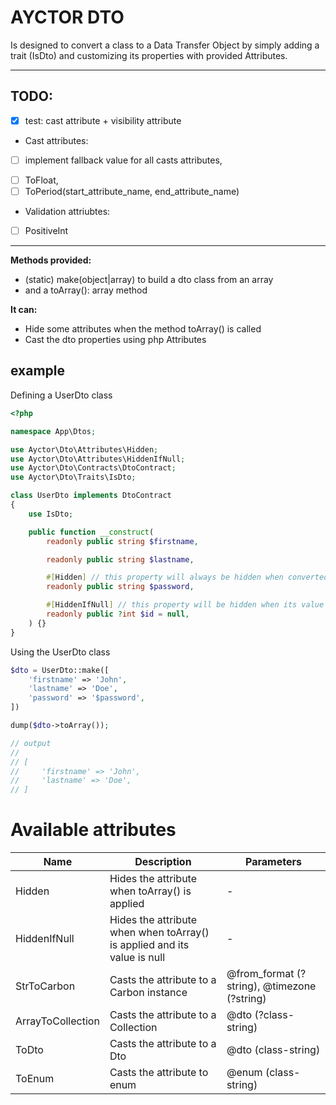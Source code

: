 # AYCTOR DTO

Is designed to convert a class to a Data Transfer Object by simply adding a trait
(IsDto) and customizing its properties with provided Attributes.

___

## TODO:

 - [x] test: cast attribute + visibility attribute
 - Cast attributes: 
  - [ ] implement fallback value for all casts attributes,
  * [ ] ToFloat,
  * [ ] ToPeriod(start_attribute_name, end_attribute_name)
 - Validation attriubtes: 
  * [ ] PositiveInt

 ___

**Methods provided:**

 * (static) make(object|array) to build a dto class from an array
 * and a toArray(): array method

**It can:**

 * Hide some attributes when the method toArray() is called
 * Cast the dto properties using php Attributes

## example

Defining a UserDto class

```php
<?php

namespace App\Dtos;

use Ayctor\Dto\Attributes\Hidden;
use Ayctor\Dto\Attributes\HiddenIfNull;
use Ayctor\Dto\Contracts\DtoContract;
use Ayctor\Dto\Traits\IsDto;

class UserDto implements DtoContract
{
    use IsDto;

    public function __construct(
        readonly public string $firstname,

        readonly public string $lastname,

        #[Hidden] // this property will always be hidden when converted to array
        readonly public string $password,

        #[HiddenIfNull] // this property will be hidden when its value is null
        readonly public ?int $id = null,
    ) {}
}
```

Using the UserDto class

```php
$dto = UserDto::make([
    'firstname' => 'John',
    'lastname' => 'Doe',
    'password' => '$password',
])

dump($dto->toArray());

// output
//
// [
//     'firstname' => 'John',
//     'lastname' => 'Doe',
// ]
```

# Available attributes

| Name | Description | Parameters |
| --- | --- | --- |
| Hidden | Hides the attribute when toArray() is applied | - |
| HiddenIfNull | Hides the attribute when  when toArray() is applied and its value is null | - |
| StrToCarbon | Casts the attribute to a Carbon instance | @from_format (?string), @timezone (?string) |
| ArrayToCollection | Casts the attribute to a Collection | @dto (?class-string) |
| ToDto | Casts the attribute to a Dto | @dto (class-string) |
| ToEnum | Casts the attribute to enum | @enum (class-string) |
